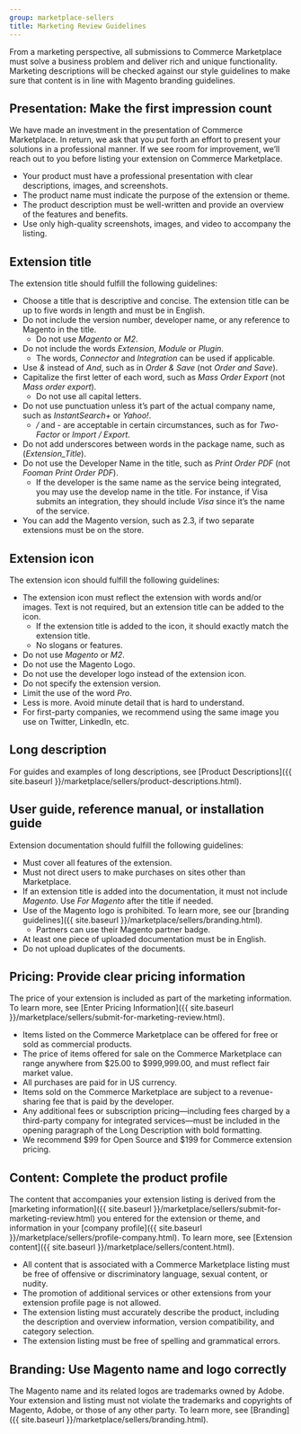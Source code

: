 ```yaml
---
group: marketplace-sellers
title: Marketing Review Guidelines
---
```


From a marketing perspective, all submissions to Commerce Marketplace must solve a business problem and deliver rich and unique functionality. Marketing descriptions will be checked against our style guidelines to make sure that content is in line with Magento branding guidelines.

## Presentation: Make the first impression count

We have made an investment in the presentation of Commerce Marketplace. In return, we ask that you put forth an effort to present your solutions in a professional manner. If we see room for improvement, we’ll reach out to you before listing your extension on Commerce Marketplace.

*  Your product must have a professional presentation with clear descriptions, images, and screenshots.
*  The product name must indicate the purpose of the extension or theme.
*  The product description must be well-written and provide an overview of the features and benefits.
*  Use only high-quality screenshots, images, and video to accompany the listing.

## Extension title

The extension title should fulfill the following guidelines:

*  Choose a title that is descriptive and concise. The extension title can be up to five words in length and must be in English.
*  Do not include the version number, developer name, or any reference to Magento in the title.
   *  Do not use _Magento_ or _M2_.
*  Do not include the words _Extension_, _Module_ or _Plugin_.
   *  The words, _Connector_ and _Integration_ can be used if applicable.
*  Use _&_ instead of _And_, such as in _Order & Save_ (not _Order and Save_).
*  Capitalize the first letter of each word, such as _Mass Order Export_ (not _Mass order export_).
   *  Do not use all capital letters.
*  Do not use punctuation unless it’s part of the actual company name, such as _InstantSearch+_ or _Yahoo!_.
   *  _/_ and _-_ are acceptable in certain circumstances, such as for _Two-Factor_ or _Import / Export_.
*  Do not add underscores between words in the package name, such as (_Extension_Title_).
*  Do not use the Developer Name in the title, such as _Print Order PDF_ (not _Fooman Print Order PDF_).
   *  If the developer is the same name as the service being integrated, you may use the develop name in the title. For instance, if Visa submits an integration, they should include _Visa_ since it’s the name of the service.
*  You can add the Magento version, such as 2.3, if two separate extensions must be on the store.

## Extension icon

The extension icon should fulfill the following guidelines:

*  The extension icon must reflect the extension with words and/or images. Text is not required, but an extension title can be added to the icon.
   *  If the extension title is added to the icon, it should exactly match the extension title.
   *  No slogans or features.
*  Do not use _Magento_ or _M2_.
*  Do not use the Magento Logo.
*  Do not use the developer logo instead of the extension icon.
*  Do not specify the extension version.
*  Limit the use of the word _Pro_.
*  Less is more. Avoid minute detail that is hard to understand.
*  For first-party companies, we recommend using the same image you use on Twitter, LinkedIn, etc.

## Long description

For guides and examples of long descriptions, see [Product Descriptions]({{ site.baseurl }}/marketplace/sellers/product-descriptions.html).

## User guide, reference manual, or installation guide

Extension documentation should fulfill the following guidelines:

*  Must cover all features of the extension.
*  Must not direct users to make purchases on sites other than Marketplace.
*  If an extension title is added into the documentation, it must not include _Magento_. Use _For Magento_ after the title if needed.
*  Use of the Magento logo is prohibited. To learn more, see our [branding guidelines]({{ site.baseurl }}/marketplace/sellers/branding.html).
   *  Partners can use their Magento partner badge.
*  At least one piece of uploaded documentation must be in English.
*  Do not upload duplicates of the documents.

## Pricing: Provide clear pricing information

The price of your extension is included as part of the marketing information. To learn more, see [Enter Pricing Information]({{ site.baseurl }}/marketplace/sellers/submit-for-marketing-review.html).

*  Items listed on the Commerce Marketplace can be offered for free or sold as commercial products.
*  The price of items offered for sale on the Commerce Marketplace can range anywhere from $25.00 to $999,999.00, and must reflect fair market value.
*  All purchases are paid for in US currency.
*  Items sold on the Commerce Marketplace are subject to a revenue-sharing fee that is paid by the developer.
*  Any additional fees or subscription pricing—including fees charged by a third-party company for integrated services—must be included in the opening paragraph of the Long Description with bold formatting.
*  We recommend $99 for Open Source and $199 for Commerce extension pricing.

## Content: Complete the product profile

The content that accompanies your extension listing is derived from the [marketing information]({{ site.baseurl }}/marketplace/sellers/submit-for-marketing-review.html) you entered for the extension or theme, and information in your [company profile]({{ site.baseurl }}/marketplace/sellers/profile-company.html). To learn more, see [Extension content]({{ site.baseurl }}/marketplace/sellers/content.html).

*  All content that is associated with a Commerce Marketplace listing must be free of offensive or discriminatory language, sexual content, or nudity.
*  The promotion of additional services or other extensions from your extension profile page is not allowed.
*  The extension listing must accurately describe the product, including the description and overview information, version compatibility, and category selection.
*  The extension listing must be free of spelling and grammatical errors.

## Branding: Use Magento name and logo correctly

The Magento name and its related logos are trademarks owned by Adobe. Your extension and listing must not violate the trademarks and copyrights of Magento, Adobe, or those of any other party. To learn more, see [Branding]({{ site.baseurl }}/marketplace/sellers/branding.html).
